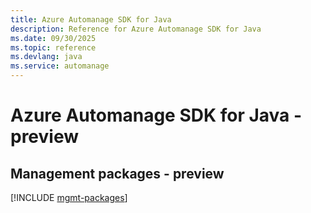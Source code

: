 ```yaml
---
title: Azure Automanage SDK for Java
description: Reference for Azure Automanage SDK for Java
ms.date: 09/30/2025
ms.topic: reference
ms.devlang: java
ms.service: automanage
---
```

# Azure Automanage SDK for Java - preview

## Management packages - preview
[!INCLUDE [mgmt-packages](automanage-mgmt-index.md)]